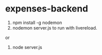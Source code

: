 # expenses-backend

1. npm install -g nodemon
2. nodemon server.js to run with livereload.

or
1. node server.js
